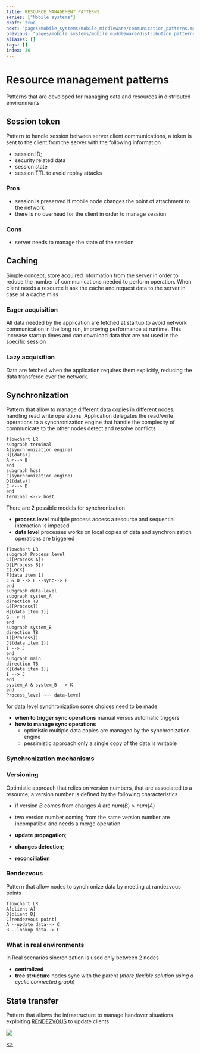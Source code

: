 ```yaml
---
title: RESOURCE_MANAGEMENT_PATTERNS
series: ["Mobile systems"]
draft: true
next: "pages/mobile_systems/mobile_middleware/communication_patterns.md"
previous: "pages/mobile_systems/mobile_middleware/distribution_patterns.md"
aliases: []
tags: []
index: 36
---
```


# Resource management patterns

Patterns that are developed for managing data and resources in distributed environments
## Session token

Pattern to handle session between server client communications, a token is sent to the client from the server with the following information

- session ID;
- security related data
- session state
- session TTL to avoid replay attacks

### Pros

- session is preserved if mobile node changes the point of attachment to the network
- there is no overhead for the client in order to manage session

### Cons

- server needs to manage the state of the session

## Caching

Simple concept, store acquired information from the server in order to reduce the number of communications needed to perform operation.
When client needs a resource it ask the cache and request data to the server in case of a cache miss

### Eager acquisition

All data needed by the application are fetched at startup to avoid network communication in the long run, improving performance at runtime.
This increase startup times and can download data that are not used in the specific session

### Lazy acquisition

Data are fetched when the application requires them explicitly, reducing the data transfered over the network.

## Synchronization

Pattern that allow to manage different data copies in different nodes, handling read write operations.
Application delegates the read/write operations to a synchronization engine that handle the complexity of communicate to the other nodes detect and resolve conflicts

```mermaid
flowchart LR
subgraph terminal
A(synchronization engine)
B[(data)]
A <--> B
end
subgraph host
C(synchronization engine)
D[(data)]
C <--> D
end
terminal <--> host
```

There are 2 possible models for synchronization

- **process level** multiple process access a resource and sequential interaction is imposed
- **data level** processes works on local copies of data and synchronization operations are triggered

```mermaid
flowchart LR
subgraph Process_level
C([Process A])
D([Process B])
E[LOCK]
F[data item 1]
C & D --> E --sync--> F
end
subgraph data-level
subgraph system_A
direction TB
G([Process])
H[(data item 1)]
G --> H
end
subgraph system_B
direction TB
I([Process])
J[(data item 1)]
I --> J
end
subgraph main
direction TB
K[(data item 1)]
I --> J
end
system_A & system_B --> K
end
Process_level ~~~ data-level
```

for data level synchronization some choices need to be made

- **when to trigger sync operations** manual versus automatic triggers
- **how to manage sync operations**
	- optimistic multiple data copies are managed by the synchronization engine
	- pessimistic approach only a single copy of the data is writable

### Synchronization mechanisms

### Versioning

Optimistic approach that relies on version numbers, that are associated to a resource, a version number is defined by the following characteristics
- if version $B$ comes from changes $A$ are $num(B) > num(A)$
- two version number coming from the same version number are incompatible and needs a merge operation

- **update propagation**;
- **changes detection**;
- **reconciliation**

### Rendezvous

Pattern that allow nodes to synchronize data by meeting at randezvous points

```mermaid
flowchart LR
A[client A]
B[client B]
C[rendezvous point]
A --update data--> C
B --lookup data--> C
```

### What in real environments

in Real scenarios sincronization is used only between 2 nodes
- **centralized**
- **tree structure** nodes sync with the parent (*more flexible solution using a cyclic connected graph*)

## State transfer

Pattern that allows the infrastructure to manage handover situations exploiting [RENDEZVOUS](#RENDEZVOUS) to update clients

![](assets/mobile_systems/Pasted%20image%2020240608191524.png)

[<](pages/mobile_systems/mobile_middleware/distribution_patterns.md)[>](pages/mobile_systems/mobile_middleware/communication_patterns.md)
